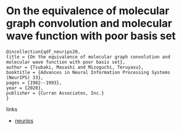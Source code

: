 # On the equivalence of molecular graph convolution and molecular wave function with poor basis set

```
@incollection{qdf_neurips20,
title = {On the equivalence of molecular graph convolution and molecular wave function with poor basis set},
author = {Tsubaki, Masashi and Mizoguchi, Teruyasu},
booktitle = {Advances in Neural Information Processing Systems (NeurIPS) 33},
pages = {1982--1993},
year = {2020},
publisher = {Curran Associates, Inc.}
}
```

links
- [neurips](https://papers.nips.cc//paper/2020/hash/1534b76d325a8f591b52d302e7181331-Abstract.html)
